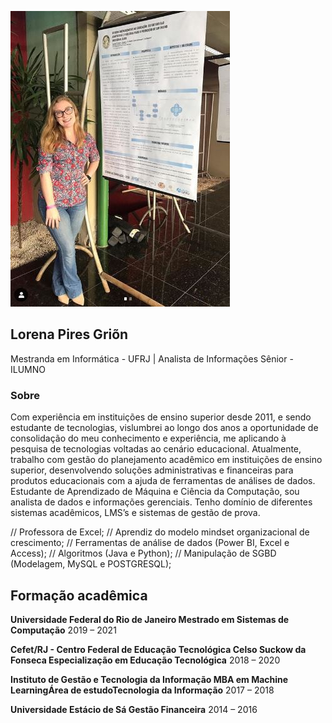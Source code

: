 ![image](https://github.com/Lorenagrion/html/blob/master/pesquisa.JPG)

## Lorena Pires Griõn

Mestranda em Informática - UFRJ | Analista de Informações Sênior - ILUMNO

### Sobre

Com experiência em instituições de ensino superior desde 2011, e sendo estudante de tecnologias, vislumbrei ao longo dos anos a oportunidade de consolidação do meu conhecimento e experiência, me aplicando à pesquisa de tecnologias voltadas ao cenário educacional.
Atualmente, trabalho com gestão do planejamento acadêmico em instituições de ensino superior, desenvolvendo soluções administrativas e financeiras para produtos educacionais com a ajuda de ferramentas de análises de dados.
Estudante de Aprendizado de Máquina e Ciência da Computação, sou analista de dados e informações gerenciais.
Tenho domínio de diferentes sistemas acadêmicos, LMS’s e sistemas de gestão de prova.

// Professora de Excel;
// Aprendiz do modelo mindset organizacional de crescimento;
// Ferramentas de análise de dados (Power BI, Excel e Access);
// Algoritmos (Java e Python);
// Manipulação de SGBD (Modelagem, MySQL e POSTGRESQL); 

## Formação acadêmica
**Universidade Federal do Rio de Janeiro
Mestrado em Sistemas de Computação**
2019 – 2021

**Cefet/RJ - Centro Federal de Educação Tecnológica Celso Suckow da Fonseca
Especialização em Educação Tecnológica**
2018 – 2020

**Instituto de Gestão e Tecnologia da Informação
MBA em Machine LearningÁrea de estudoTecnologia da Informação**
2017 – 2018

**Universidade Estácio de Sá
Gestão Financeira**
2014 – 2016
